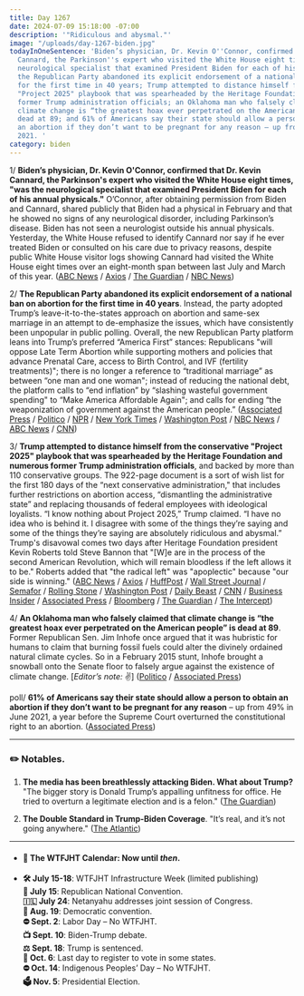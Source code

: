 ```yaml
---
title: Day 1267
date: 2024-07-09 15:18:00 -07:00
description: '"Ridiculous and abysmal."'
image: "/uploads/day-1267-biden.jpg"
todayInOneSentence: 'Biden’s physician, Dr. Kevin O''Connor, confirmed that Dr. Kevin
  Cannard, the Parkinson''s expert who visited the White House eight times, "was the
  neurological specialist that examined President Biden for each of his annual physicals";
  the Republican Party abandoned its explicit endorsement of a national ban on abortion
  for the first time in 40 years; Trump attempted to distance himself from the conservative
  "Project 2025" playbook that was spearheaded by the Heritage Foundation and numerous
  former Trump administration officials; an Oklahoma man who falsely claimed that
  climate change is “the greatest hoax ever perpetrated on the American people” is
  dead at 89; and 61% of Americans say their state should allow a person to obtain
  an abortion if they don’t want to be pregnant for any reason – up from 49% in June
  2021. '
category: biden
---
```


1/ **Biden’s physician, Dr. Kevin O'Connor, confirmed that Dr. Kevin Cannard, the Parkinson's expert who visited the White House eight times, "was the neurological specialist that examined President Biden for each of his annual physicals."** O’Connor, after obtaining permission from Biden and Cannard, shared publicly that Biden had a physical in February and that he showed no signs of any neurological disorder, including Parkinson’s disease. Biden has not seen a neurologist outside his annual physicals. Yesterday, the White House refused to identify Cannard nor say if he ever treated Biden or consulted on his care due to privacy reasons, despite public White House visitor logs showing Cannard had visited the White House eight times over an eight-month span between last July and March of this year. ([ABC News](https://abcnews.go.com/Politics/white-house-doctor-offers-explanation-parkinsons-experts-visits/story?id=111764565) / [Axios](https://www.axios.com/2024/07/09/biden-white-house-doctor-letter-no-parkinsons-signs) / [The Guardian](https://www.theguardian.com/us-news/article/2024/jul/09/biden-neurologist-press-secretary) / [NBC News](https://www.nbcnews.com/politics/politics-news/letter-white-house-physician-addresses-parkinsons-expert-visits-rcna160803))

2/ **The Republican Party abandoned its explicit endorsement of a national ban on abortion for the first time in 40 years**. Instead, the party adopted Trump’s leave-it-to-the-states approach on abortion and same-sex marriage in an attempt to de-emphasize the issues, which have consistently been unpopular in public polling. Overall, the new Republican Party platform leans into Trump’s preferred “America First” stances: Republicans "will oppose Late Term Abortion while supporting mothers and policies that advance Prenatal Care, access to Birth Control, and IVF (fertility treatments)"; there is no longer a reference to “traditional marriage” as between “one man and one woman"; instead of reducing the national debt, the platform calls to “end inflation” by “slashing wasteful government spending" to “Make America Affordable Again"; and calls for ending “the weaponization of government against the American people.” ([Associated Press](https://apnews.com/article/republicans-abortion-party-platform-trump-rnc-5561e857c5501df9864ab8ca666d8bc5) / [Politico](https://www.politico.com/news/2024/07/08/rnc-platform-national-abortion-limits-00166788) / [NPR](https://www.npr.org/2024/07/08/nx-s1-5033015/rnc-republican-party-platform-2024) / [New York Times](https://www.nytimes.com/2024/07/08/us/politics/trump-abortion-gop.html) / [Washington Post](https://www.washingtonpost.com/politics/2024/07/08/trump-abortion-republican-platform/) / [NBC News](https://www.nbcnews.com/politics/2024-election/trump-pushes-new-gop-platform-softening-partys-positions-abortion-sex-rcna160730) / [ABC News](https://abcnews.go.com/Politics/2024-rnc-platform-alter-gops-abortion-position-time/story?id=111728686) / [CNN](https://www.cnn.com/2024/07/08/politics/republican-platform-trump-abortion/index.html))

3/ **Trump attempted to distance himself from the conservative "Project 2025" playbook that was spearheaded by the Heritage Foundation and numerous former Trump administration officials**, and backed by more than 110 conservative groups. The 922-page document is a sort of wish list for the first 180 days of the “next conservative administration," that includes  further restrictions on abortion access, “dismantling the administrative state” and replacing thousands of federal employees with ideological loyalists. “I know nothing about Project 2025,” Trump claimed. “I have no idea who is behind it. I disagree with some of the things they’re saying and some of the things they’re saying are absolutely ridiculous and abysmal.” Trump's disavowal comes two days after Heritage Foundation president Kevin Roberts told Steve Bannon that "\[W\]e are in the process of the second American Revolution, which will remain bloodless if the left allows it to be." Roberts added that "the radical left" was "apoplectic" because "our side is winning." ([ABC News](https://abcnews.go.com/US/trump-distance-project-2025-architects-helped-shape-rnc/story?id=111759747) / [Axios](https://www.axios.com/2024/07/05/trump-project-2025-heritage-foundation) / [HuffPost](https://www.huffpost.com/entry/donald-trump-project-2025-comments_n_66885179e4b0c732b46239e0) / [Wall Street Journal](https://www.wsj.com/politics/elections/donald-trump-project-2025-dcd4ad47) / [Semafor](https://www.semafor.com/article/07/05/2024/trump-disavows-project-2025) / [Rolling Stone](https://www.rollingstone.com/politics/politics-features/donald-trump-project-2025-1235053996/) / [Washington Post](https://www.washingtonpost.com/politics/2024/07/05/trump-project-2025-disavowal/) / [Daily Beast](https://www.thedailybeast.com/donald-trump-claims-republicans-project-2025-has-nothing-to-do-with-him-abysmal) / [CNN](https://www.cnn.com/2024/07/05/politics/trump-distance-project-2025/) / [Business Insider](https://www.businessinsider.com/what-is-project-2025-conservative-political-playbook-heritage-foundation-trump-2024-7) / [Associated Press](https://apnews.com/article/trump-project-2025-biden-9d372469033d23e1e3aef5cf0470a2e6) / [Bloomberg](https://www.bloomberg.com/news/articles/2024-07-09/biden-slows-democratic-defections-while-election-worries-persist?srnd=homepage-americas&sref=MIBMEEoj) / [The Guardian](https://www.theguardian.com/us-news/article/2024/jul/08/trump-project-2025) / [The Intercept](https://theintercept.com/2024/07/05/trumps-campaign-project-2025/))

4/ **An Oklahoma man who falsely claimed that climate change is “the greatest hoax ever perpetrated on the American people” is dead at 89**. Former Republican Sen. Jim Inhofe once argued that it was hubristic for humans to claim that burning fossil fuels could alter the divinely ordained natural climate cycles. So in a February 2015 stunt, Inhofe brought a snowball onto the Senate floor to falsely argue against the existence of climate change. \[*Editor’s note:* ✌️\] ([Politico](https://www.politico.com/news/2024/07/09/senator-jim-inhofe-obituary-00167021) / [Associated Press](https://apnews.com/article/republican-senator-jim-inhofe-obit-2a3ac758737845c0aa2e05ae2036005b))

poll/ **61% of Americans say their state should allow a person to obtain an abortion if they don’t want to be pregnant for any reason** – up from 49% in June 2021, a year before the Supreme Court overturned the constitutional right to an abortion. ([Associated Press]())

---

### ✏️ Notables.

1. **The media has been breathlessly attacking Biden. What about Trump?** "The bigger story is Donald Trump’s appalling unfitness for office. He tried to overturn a legitimate election and is a felon." ([The Guardian](https://www.theguardian.com/commentisfree/article/2024/jul/09/biden-media-attacks-trump-felon))

2. **The Double Standard in Trump-Biden Coverage**. "It’s real, and it’s not going anywhere." ([The Atlantic](https://www.theatlantic.com/newsletters/archive/2024/07/the-double-standard-in-trump-biden-coverage/678943/))

---

* #### 📅 The WTFJHT Calendar: Now until *then*.

* **🛠️ July 15-18**: WTFJHT Infrastructure Week (limited publishing) \
  **🐘 July 15**: Republican National Convention.\
  **🇮🇱 July 24**: Netanyahu addresses joint session of Congress.\
  **🫏 Aug. 19**: Democratic convention.\
  **⛔️ Sept. 2**: Labor Day – No WTFJHT. \
  **📺 Sept. 10**: Biden-Trump debate.\
  **⚖️ Sept. 18**: Trump is sentenced.\
  **📆 Oct. 6**: Last day to register to vote in some states. \
  **⛔️ Oct. 14**: Indigenous Peoples’ Day – No WTFJHT. \
  **🗳️ Nov. 5**: Presidential Election.
